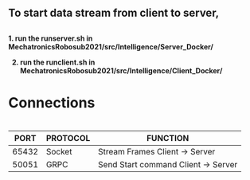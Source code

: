 <h2> To start data stream from client to server, <h2> 
  <h4>
1. run the runserver.sh in MechatronicsRobosub2021/src/Intelligence/Server_Docker/
    
2. run the runclient.sh in MechatronicsRobosub2021/src/Intelligence/Client_Docker/
<h4>

<h1>Connections<h1>
  
PORT | PROTOCOL | FUNCTION
------------|------------|------------
65432 | Socket | Stream Frames Client -> Server
50051 | GRPC | Send Start command Client -> Server
